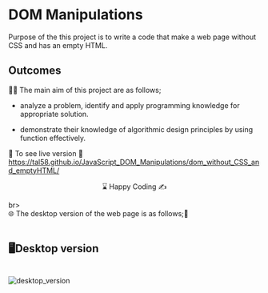 # DOM Manipulations  

Purpose of the this project is to write a code that make a web page without CSS and has an empty HTML.

## Outcomes

👨‍💻 The main aim of this project are as follows; 

- analyze a problem, identify and apply programming knowledge for appropriate solution.

- demonstrate their knowledge of algorithmic design principles by using function effectively.


🔗 To see live version 🎯https://tal58.github.io/JavaScript_DOM_Manipulations/dom_without_CSS_and_emptyHTML/

<center> ⌛ Happy Coding  ✍ </center>

br><br>
🌐 The desktop version of the web page is as follows;🧭
<br><br>

## 🖥️Desktop version
<br>
<img src="./desktop.gif" align="left" alt="desktop_version">
<br>
<br>
<br>
<br>
<br>
<br>
<br>
<br>
<br>
<br><br><br><br><br><br><br><br><br>
